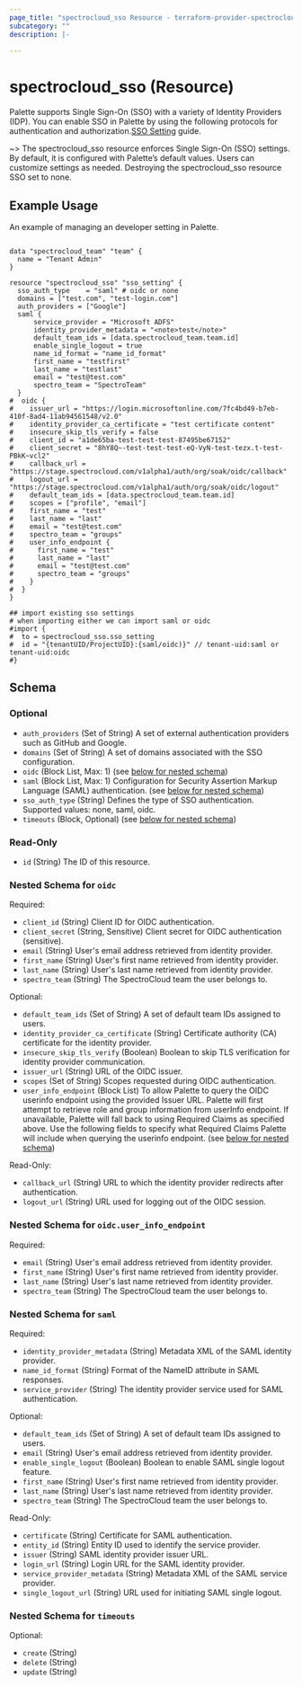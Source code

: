 ```yaml
---
page_title: "spectrocloud_sso Resource - terraform-provider-spectrocloud"
subcategory: ""
description: |-
  
---
```


# spectrocloud_sso (Resource)

  

Palette supports Single Sign-On (SSO) with a variety of Identity Providers (IDP). You can enable SSO in Palette by using the following protocols for authentication and authorization.[SSO Setting](https://docs.spectrocloud.com/user-management/saml-sso/) guide.

~> The spectrocloud_sso resource enforces Single Sign-On (SSO) settings. By default, it is configured with Palette’s default values. Users can customize settings as needed. Destroying the spectrocloud_sso resource SSO set to none.

## Example Usage

An example of managing an developer setting in Palette.

```hcl

data "spectrocloud_team" "team" {
  name = "Tenant Admin"
}

resource "spectrocloud_sso" "sso_setting" {
  sso_auth_type    = "saml" # oidc or none
  domains = ["test.com", "test-login.com"]
  auth_providers = ["Google"]
  saml {
      service_provider = "Microsoft ADFS"
      identity_provider_metadata = "<note>test</note>"
      default_team_ids = [data.spectrocloud_team.team.id]
      enable_single_logout = true
      name_id_format = "name_id_format"
      first_name = "testfirst"
      last_name = "testlast"
      email = "test@test.com"
      spectro_team = "SpectroTeam"
  }
#  oidc {
#    issuer_url = "https://login.microsoftonline.com/7fc4bd49-b7eb-410f-8ad4-11ab94561548/v2.0"
#    identity_provider_ca_certificate = "test certificate content"
#    insecure_skip_tls_verify = false
#    client_id = "a1de65ba-test-test-test-87495be67152"
#    client_secret = "8hY8Q~-test-test-test-eQ-VyN-test-tezx.t-test-PBkK~vcl2"
#    callback_url = "https://stage.spectrocloud.com/v1alpha1/auth/org/soak/oidc/callback"
#    logout_url = "https://stage.spectrocloud.com/v1alpha1/auth/org/soak/oidc/logout"
#    default_team_ids = [data.spectrocloud_team.team.id]
#    scopes = ["profile", "email"]
#    first_name = "test"
#    last_name = "last"
#    email = "test@test.com"
#    spectro_team = "groups"
#    user_info_endpoint {
#      first_name = "test"
#      last_name = "last"
#      email = "test@test.com"
#      spectro_team = "groups"
#    }
#  }
}

## import existing sso settings
# when importing either we can import saml or oidc
#import {
#  to = spectrocloud_sso.sso_setting
#  id = "{tenantUID/ProjectUID}:{saml/oidc)}" // tenant-uid:saml or tenant-uid:oidc
#}

```

<!-- schema generated by tfplugindocs -->
## Schema

### Optional

- `auth_providers` (Set of String) A set of external authentication providers such as GitHub and Google.
- `domains` (Set of String) A set of domains associated with the SSO configuration.
- `oidc` (Block List, Max: 1) (see [below for nested schema](#nestedblock--oidc))
- `saml` (Block List, Max: 1) Configuration for Security Assertion Markup Language (SAML) authentication. (see [below for nested schema](#nestedblock--saml))
- `sso_auth_type` (String) Defines the type of SSO authentication. Supported values: none, saml, oidc.
- `timeouts` (Block, Optional) (see [below for nested schema](#nestedblock--timeouts))

### Read-Only

- `id` (String) The ID of this resource.

<a id="nestedblock--oidc"></a>
### Nested Schema for `oidc`

Required:

- `client_id` (String) Client ID for OIDC authentication.
- `client_secret` (String, Sensitive) Client secret for OIDC authentication (sensitive).
- `email` (String) User's email address retrieved from identity provider.
- `first_name` (String) User's first name retrieved from identity provider.
- `last_name` (String) User's last name retrieved from identity provider.
- `spectro_team` (String) The SpectroCloud team the user belongs to.

Optional:

- `default_team_ids` (Set of String) A set of default team IDs assigned to users.
- `identity_provider_ca_certificate` (String) Certificate authority (CA) certificate for the identity provider.
- `insecure_skip_tls_verify` (Boolean) Boolean to skip TLS verification for identity provider communication.
- `issuer_url` (String) URL of the OIDC issuer.
- `scopes` (Set of String) Scopes requested during OIDC authentication.
- `user_info_endpoint` (Block List) To allow Palette to query the OIDC userinfo endpoint using the provided Issuer URL. Palette will first attempt to retrieve role and group information from userInfo endpoint. If unavailable, Palette will fall back to using Required Claims as specified above. Use the following fields to specify what Required Claims Palette will include when querying the userinfo endpoint. (see [below for nested schema](#nestedblock--oidc--user_info_endpoint))

Read-Only:

- `callback_url` (String) URL to which the identity provider redirects after authentication.
- `logout_url` (String) URL used for logging out of the OIDC session.

<a id="nestedblock--oidc--user_info_endpoint"></a>
### Nested Schema for `oidc.user_info_endpoint`

Required:

- `email` (String) User's email address retrieved from identity provider.
- `first_name` (String) User's first name retrieved from identity provider.
- `last_name` (String) User's last name retrieved from identity provider.
- `spectro_team` (String) The SpectroCloud team the user belongs to.



<a id="nestedblock--saml"></a>
### Nested Schema for `saml`

Required:

- `identity_provider_metadata` (String) Metadata XML of the SAML identity provider.
- `name_id_format` (String) Format of the NameID attribute in SAML responses.
- `service_provider` (String) The identity provider service used for SAML authentication.

Optional:

- `default_team_ids` (Set of String) A set of default team IDs assigned to users.
- `email` (String) User's email address retrieved from identity provider.
- `enable_single_logout` (Boolean) Boolean to enable SAML single logout feature.
- `first_name` (String) User's first name retrieved from identity provider.
- `last_name` (String) User's last name retrieved from identity provider.
- `spectro_team` (String) The SpectroCloud team the user belongs to.

Read-Only:

- `certificate` (String) Certificate for SAML authentication.
- `entity_id` (String) Entity ID used to identify the service provider.
- `issuer` (String) SAML identity provider issuer URL.
- `login_url` (String) Login URL for the SAML identity provider.
- `service_provider_metadata` (String) Metadata XML of the SAML service provider.
- `single_logout_url` (String) URL used for initiating SAML single logout.


<a id="nestedblock--timeouts"></a>
### Nested Schema for `timeouts`

Optional:

- `create` (String)
- `delete` (String)
- `update` (String)